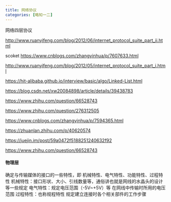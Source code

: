 ```yaml
---
title: 网络协议
categories: [略知一二]
---
```


网络四层协议

http://www.ruanyifeng.com/blog/2012/06/internet_protocol_suite_part_ii.html

scoket
https://www.cnblogs.com/zhangyinhua/p/7607633.html


http://www.ruanyifeng.com/blog/2012/05/internet_protocol_suite_part_i.html


https://hit-alibaba.github.io/interview/basic/algo/Linked-List.html

https://blog.csdn.net/xw20084898/article/details/39438783


https://www.zhihu.com/question/66528743


https://www.zhihu.com/question/276312505

https://www.cnblogs.com/zhangyinhua/p/7594365.html

https://zhuanlan.zhihu.com/p/40620574

https://juejin.im/post/59a0472f5188251240632f92

https://www.zhihu.com/question/66528743

#### 物理层
确定与传输媒体的接口的一些特性，即 机械特性、电气特性、功能特性、过程特性
机械特性：接口形状、大小、引线数量等，通俗讲也就是网线的水晶头的设计等一些规定
电气特性：规定电压范围（-5V~+5V）等  在网线中传输时所用的电压范围
过程特性：也称规程特性 规定建立连接时各个相关部件的工作步骤
